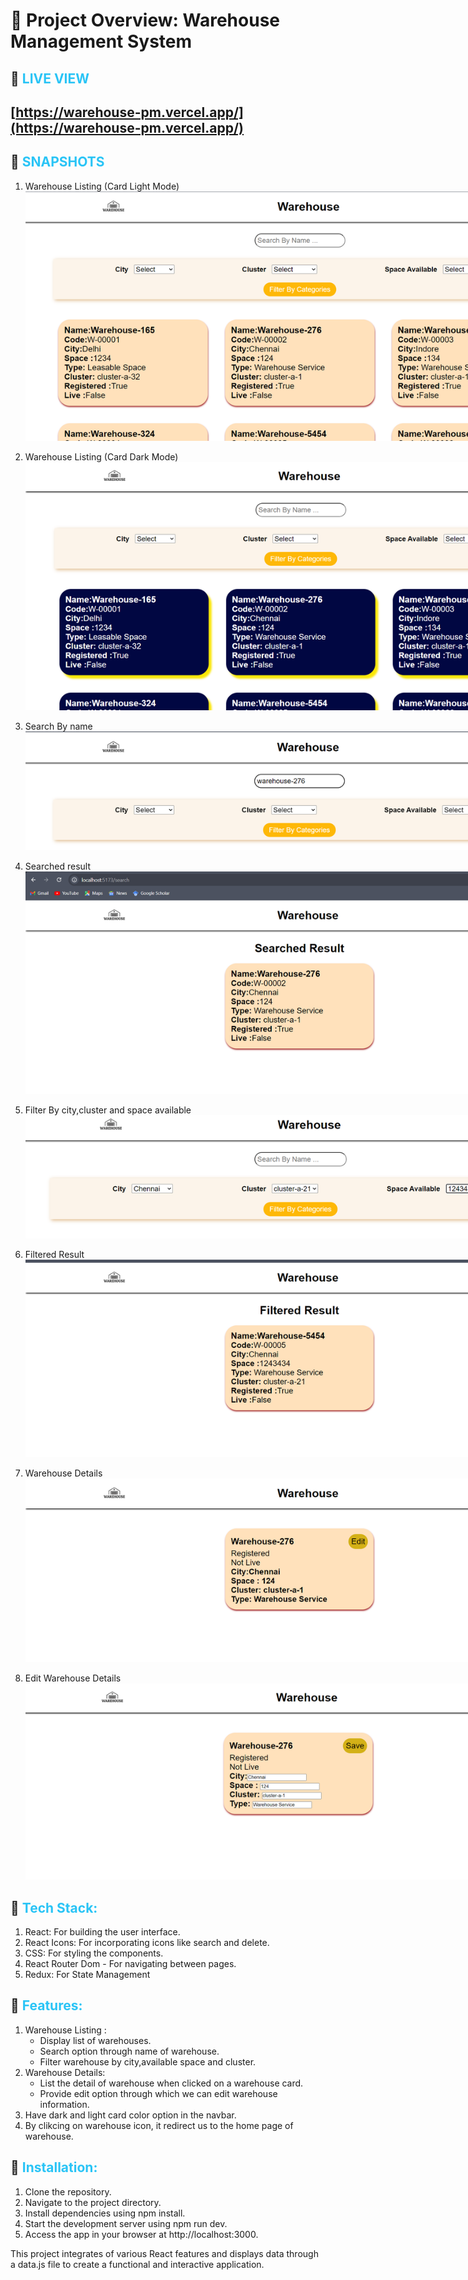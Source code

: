 
# 📌 Project Overview: Warehouse Management System

## 📌<span style="color:#29c4f6"> LIVE VIEW
## [https://warehouse-pm.vercel.app/](https://warehouse-pm.vercel.app/)

## 📌 <span style="color:#29c4f6">SNAPSHOTS

<div style="width:900px ;">

1. Warehouse Listing (Card Light Mode)
    ![Screenshot 1](<./src/assets/ss1.png>)
</div>

<div style="width:900px ;">

2. Warehouse Listing (Card Dark Mode)
  ![Screenshot 2](<./src/assets/ss2.png>)
</div>

<div style="width:900px ;">

3. Search By name
 ![Screenshot 3](<./src/assets/ss3.png>)
</div>

<div style="width:900px ;">

4. Searched result 
  ![Screenshot 4](<./src/assets/ss4.png>)
</div>
<div style="width:900px ;">

5. Filter By city,cluster and space available
  ![Screenshot 5](<./src/assets/ss5.png>)
</div>
<div style="width:900px ;">

6. Filtered Result
  ![Screenshot 6](<./src/assets/ss6.png>)
</div>
<div style="width:900px ;">

7. Warehouse Details
  ![Screenshot 7](<./src/assets/ss7.png>)
</div>
<div style="width:900px ;">

8. Edit Warehouse Details
  ![Screenshot 8](<./src/assets/ss8.png>)
</div>



## 📌<span style="color:#29c4f6"> Tech Stack:
 1. React: For building the user interface.
 2. React Icons: For incorporating icons like search and delete.
 3. CSS: For styling the components.
 4. React Router Dom - For navigating between pages.
 5. Redux: For State Management
   

## 📌<span style="color:#29c4f6"> Features:
1. Warehouse Listing :
   - Display list of warehouses.
   - Search option through name of warehouse.
   - Filter warehouse by city,available space and cluster.
2. Warehouse Details:
   - List the detail of warehouse when clicked on a warehouse card.
   - Provide edit option through which we can edit warehouse information.
3. Have dark and light card color option in the navbar.
4. By clikcing on warehouse icon, it redirect us to the home page of warehouse.
   

## 📌<span style="color:#29c4f6"> Installation:

1. Clone the repository.
2. Navigate to the project directory.
3. Install dependencies using npm install.
4. Start the development server using npm run dev.
5. Access the app in your browser at http://localhost:3000.

This project integrates of various React features and displays data through a data.js file to create a functional and interactive application.